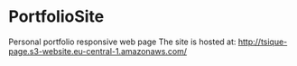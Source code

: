 # PortfolioSite
Personal portfolio responsive web page
The site is hosted at: 
http://tsique-page.s3-website.eu-central-1.amazonaws.com/
